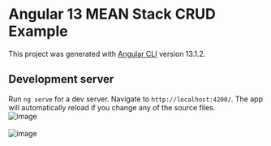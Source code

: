 # Angular 13 MEAN Stack CRUD Example

This project was generated with [Angular CLI](https://github.com/angular/angular-cli) version 13.1.2.

## Development server

Run `ng serve` for a dev server. Navigate to `http://localhost:4200/`. The app will automatically reload if you change any of the source files.
<br>
![image](https://user-images.githubusercontent.com/49555360/147658793-4f5e6de9-5eae-411d-acb4-e28cfb1ccfb4.png)
<br>
<br>
![image](https://user-images.githubusercontent.com/49555360/147658856-78ea0bf2-8361-4502-aeae-3da815cf70fb.png)
